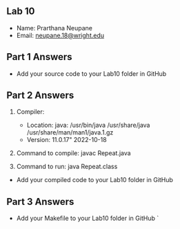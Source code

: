 ## Lab 10

- Name: Prarthana Neupane
- Email: neupane.18@wright.edu

## Part 1 Answers

- Add your source code to your Lab10 folder in GitHub

## Part 2 Answers

1. Compiler:

   - Location: java: /usr/bin/java /usr/share/java /usr/share/man/man1/java.1.gz
   - Version: 11.0.17" 2022-10-18
2. Command to compile: javac Repeat.java
3. Command to run: java Repeat.class

- Add your compiled code to your Lab10 folder in GitHub

## Part 3 Answers

- Add your Makefile to your Lab10 folder in GitHub
`
